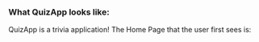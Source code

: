 ### What QuizApp looks like:
QuizApp is a trivia application! The Home Page that the user first sees is:

